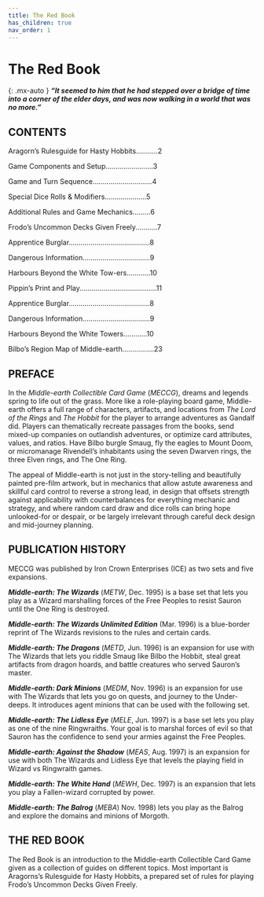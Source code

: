 ```yaml
---
title: The Red Book
has_children: true
nav_order: 1
---
```


# The Red Book

{: .mx-auto }
***“It seemed to him that he had stepped over a bridge of time into a corner of the elder days, and was now walking in a world that was no more.”***

## CONTENTS
Aragorn’s Rulesguide for Hasty Hobbits...........2

Game Components and Setup........................3

Game and Turn Sequence..............................4

Special Dice Rolls & Modifiers.....................5

Additional Rules and Game Mechanics.........6

Frodo’s Uncommon Decks Given Freely...........7

Apprentice Burglar.........................................8

Dangerous Information..................................9

Harbours Beyond the White Tow-ers............10

Pippin’s Print and Play.......................................11

Apprentice Burglar.........................................8

Dangerous Information..................................9

Harbours Beyond the White Towers............10

Bilbo’s Region Map of Middle-earth................23

## PREFACE
In the _Middle-earth Collectible Card Game_ (_MECCG_), dreams and legends spring to life out of the grass. More like a role-playing board game, Middle-earth offers a full range of characters, artifacts, and locations from _The Lord of the Rings_ and _The Hobbit_ for the player to arrange adventures as Gandalf did. Players can thematically recreate passages from the books, send mixed-up companies on outlandish adventures, or optimize card attributes, values, and ratios. Have Bilbo burgle Smaug, fly the eagles to Mount Doom, or micromanage Rivendell’s inhabitants using the seven Dwarven rings, the three Elven rings, and The One Ring.

The appeal of Middle-earth is not just in the story-telling and beautifully painted pre-film artwork, but in mechanics that allow astute awareness and skillful card control to reverse a strong lead, in design that offsets strength against applicability with counterbalances for everything mechanic and strategy, and where random card draw and dice rolls can bring hope unlooked-for or despair, or be largely irrelevant through careful deck design and mid-journey planning. 

## PUBLICATION HISTORY
MECCG was published by Iron Crown Enterprises (ICE) as two sets and five expansions.

***Middle-earth: The Wizards*** (_METW_, Dec. 1995) is a base set that lets you play as a Wizard marshalling forces of the Free Peoples to resist Sauron until the One Ring is destroyed. 

***Middle-earth: The Wizards Unlimited Edition*** (Mar. 1996) is a blue-border reprint of The Wizards revisions to the rules and certain cards. 

***Middle-earth: The Dragons*** (_METD_, Jun. 1996) is an expansion for use with The Wizards that lets you riddle Smaug like Bilbo the Hobbit, steal great artifacts from dragon hoards, and battle creatures who served Sauron’s master.

***Middle-earth: Dark Minions*** (_MEDM_, Nov. 1996) is an expansion for use with The Wizards that lets you go on quests, and journey to the Under-deeps. It introduces agent minions that can be used with the following set.

***Middle-earth: The Lidless Eye*** (_MELE_, Jun. 1997) is a base set lets you play as one of the nine Ringwraiths. Your goal is to marshal forces of evil so that Sauron has the confidence to send your armies against the Free Peoples.

***Middle-earth: Against the Shadow*** (_MEAS_, Aug. 1997) is an expansion for use with both The Wizards and Lidless Eye that levels the playing field in Wizard vs Ringwraith games.

***Middle-earth: The White Hand*** (_MEWH_, Dec. 1997) is an expansion that lets you play a Fallen-wizard corrupted by power.

***Middle-earth: The Balrog*** (_MEBA_) Nov. 1998) lets you play as the Balrog and explore the domains and minions of Morgoth. 

## THE RED BOOK
The Red Book is an introduction to the Middle-earth Collectible Card Game given as a collection of guides on different topics. Most important is Aragorns’s Rulesguide for Hasty Hobbits, a prepared set of rules for playing Frodo’s Uncommon Decks Given Freely.

